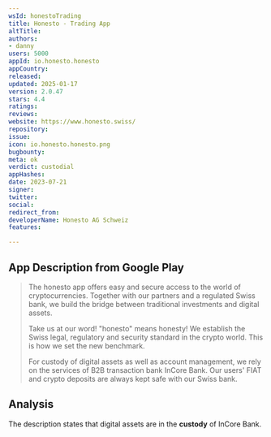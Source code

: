 ```yaml
---
wsId: honestoTrading
title: Honesto - Trading App
altTitle: 
authors:
- danny
users: 5000
appId: io.honesto.honesto
appCountry: 
released: 
updated: 2025-01-17
version: 2.0.47
stars: 4.4
ratings: 
reviews: 
website: https://www.honesto.swiss/
repository: 
issue: 
icon: io.honesto.honesto.png
bugbounty: 
meta: ok
verdict: custodial
appHashes: 
date: 2023-07-21
signer: 
twitter: 
social: 
redirect_from: 
developerName: Honesto AG Schweiz
features: 

---
```


## App Description from Google Play

> The honesto app offers easy and secure access to the world of cryptocurrencies. Together with our partners and a regulated Swiss bank, we build the bridge between traditional investments and digital assets.
>
> Take us at our word! "honesto" means honesty! We establish the Swiss legal, regulatory and security standard in the crypto world. This is how we set the new benchmark.
>
> For custody of digital assets as well as account management, we rely on the services of B2B transaction bank InCore Bank. Our users' FIAT and crypto deposits are always kept safe with our Swiss bank.

## Analysis 

The description states that digital assets are in the **custody** of InCore Bank.
